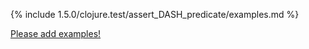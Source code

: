 {% include 1.5.0/clojure.test/assert_DASH_predicate/examples.md %}

[Please add examples!](https://github.com/arrdem/grimoire/edit/master/_includes/1.6.0/clojure.test/assert_DASH_predicate/examples.md)
